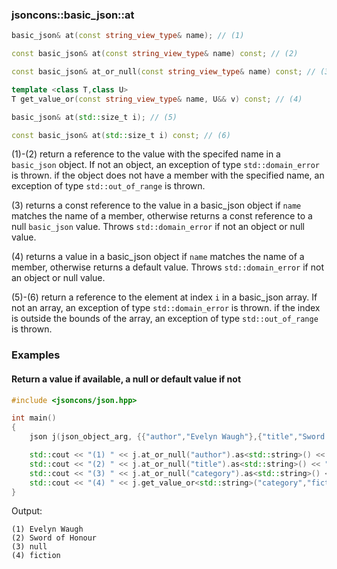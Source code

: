 ### jsoncons::basic_json::at

```c++
basic_json& at(const string_view_type& name); // (1)

const basic_json& at(const string_view_type& name) const; // (2)

const basic_json& at_or_null(const string_view_type& name) const; // (3)

template <class T,class U>
T get_value_or(const string_view_type& name, U&& v) const; // (4)

basic_json& at(std::size_t i); // (5)

const basic_json& at(std::size_t i) const; // (6)
```

(1)-(2) return a reference to the value with the specifed name in a 
`basic_json` object. If not an object, an exception of type
`std::domain_error` is thrown. if the object does not have a 
member with the specified name, an exception of type
`std::out_of_range` is thrown. 

(3) returns a const reference to the value in a basic_json object
if `name` matches the name of a member, 
otherwise returns a const reference to a null `basic_json` value.
Throws `std::domain_error` if not an object or null value.

(4) returns a value in a basic_json object
if `name` matches the name of a member, 
otherwise returns a default value.
Throws `std::domain_error` if not an object or null value.

(5)-(6) return a reference to the element at index `i` in a 
basic_json array. If not an array, an exception of type
`std::domain_error` is thrown. if the index is outside the 
bounds of the array, an exception of type `std::out_of_range`
is thrown.  

### Examples

#### Return a value if available, a null or default value if not 

```c++
#include <jsoncons/json.hpp>

int main()
{
    json j(json_object_arg, {{"author","Evelyn Waugh"},{"title","Sword of Honour"}});

    std::cout << "(1) " << j.at_or_null("author").as<std::string>() << "\n";
    std::cout << "(2) " << j.at_or_null("title").as<std::string>() << "\n";
    std::cout << "(3) " << j.at_or_null("category").as<std::string>() << "\n";
    std::cout << "(4) " << j.get_value_or<std::string>("category","fiction") << "\n";
}
```
Output:
```
(1) Evelyn Waugh
(2) Sword of Honour
(3) null
(4) fiction
```

